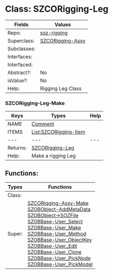 
# Class:	SZCORigging-Leg

| Fields | Values |
| --------- | --------- |
| Repo: | [soz-rigging](/repos/soz-rigging.html) |
| Superclass: | [SZCORigging-Assy](SZCORigging-Assy.html) |
| Subclasses: |  |
| Interfaces: |  |
| Interfaced: |  |
| Abstract?: | No |
| isValue?: | No |
| Help: | Rigging Leg Class |

### SZCORigging-Leg-Make

| Keys | Types | Help |
| --------- | --------- | --------- |
| NAME | [Comment](Comment.html) |  |
| ITEMS | [List:SZCORigging-Item](SZCORigging-Item.html) |  |
| --- | --- | --- |
| Returns: | [SZCORigging-Leg](SZCORigging-Leg.html) |
| Help: | Make a rigging Leg |


## Functions:

| Types | Functions |
| --------- | --------- |
| Class: |  |
| Super: | [SZCORigging-Assy-Make](SZCORigging-Assy.html) <br> [SZOBObject-AddMetaData](SZOBObject.html) <br> [SZOBObject->SOZFile](SZOBObject.html) <br> [SZOBBase-User_Select](SZOBBase.html) <br> [SZOBBase-User_Make](SZOBBase.html) <br> [SZOBBase-User_Method](SZOBBase.html) <br> [SZOBBase-User_ObjectKey](SZOBBase.html) <br> [SZOBBase-User_Edit](SZOBBase.html) <br> [SZOBBase-User_Clone](SZOBBase.html) <br> [SZOBBase-User_PickNode](SZOBBase.html) <br> [SZOBBase-User_PickModel](SZOBBase.html) |


